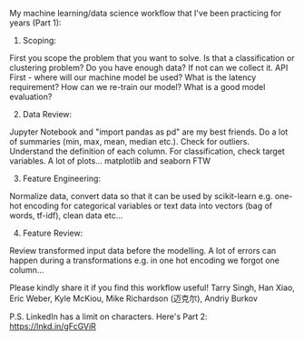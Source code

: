 My machine learning/data science workflow that I've been practicing for years (Part 1):

1. Scoping:

First you scope the problem that you want to solve. Is that a classification or clustering problem? Do you have enough data? If not can we collect it. API First - where will our machine model be used? What is the latency requirement? How can we re-train our model? What is a good model evaluation?

2. Data Review:

Jupyter Notebook and "import pandas as pd" are my best friends. Do a lot of summaries (min, max, mean, median etc.). Check for outliers. Understand the definition of each column. For classification, check target variables. A lot of plots... matplotlib and seaborn FTW

3. Feature Engineering:

Normalize data, convert data so that it can be used by scikit-learn e.g. one-hot encoding for categorical variables or text data into vectors (bag of words, tf-idf), clean data etc...

4. Feature Review:

Review transformed input data before the modelling. A lot of errors can happen during a transformations e.g. in one hot encoding we forgot one column...

Please kindly share it if you find this workflow useful! Tarry Singh, Han Xiao, Eric Weber, Kyle McKiou, Mike Richardson (迈克尔), Andriy Burkov

P.S. LinkedIn has a limit on characters. 
Here's Part 2: https://lnkd.in/gFcGViR

